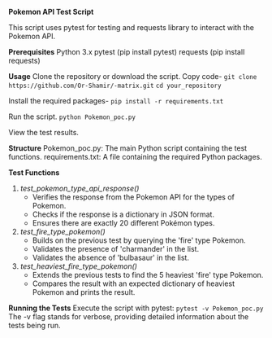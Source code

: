 
**Pokemon API Test Script**


This script uses pytest for testing and requests library to interact with the Pokemon API.

**Prerequisites**
Python 3.x
pytest (pip install pytest)
requests (pip install requests)


**Usage**
Clone the repository or download the script. Copy code-
`git clone https://github.com/Or-Shamir/-matrix.git`
`cd your_repository`

Install the required packages-
`pip install -r requirements.txt`

Run the script.
`python Pokemon_poc.py`

View the test results.


**Structure**
Pokemon_poc.py: The main Python script containing the test functions.
requirements.txt: A file containing the required Python packages.


**Test Functions**
1. _test_pokemon_type_api_response()_
    * Verifies the response from the Pokemon API for the types of Pokemon.
    * Checks if the response is a dictionary in JSON format.
    * Ensures there are exactly 20 different Pokémon types.
2. _test_fire_type_pokemon()_
    * Builds on the previous test by querying the 'fire' type Pokemon.
    * Validates the presence of 'charmander' in the list.
    * Validates the absence of 'bulbasaur' in the list.
3. _test_heaviest_fire_type_pokemon()_
    * Extends the previous tests to find the 5 heaviest 'fire' type Pokemon.
    * Compares the result with an expected dictionary of heaviest Pokemon and prints the result.


**Running the Tests**
Execute the script with pytest:
`pytest -v Pokemon_poc.py`
The -v flag stands for verbose, providing detailed information about the tests being run.
